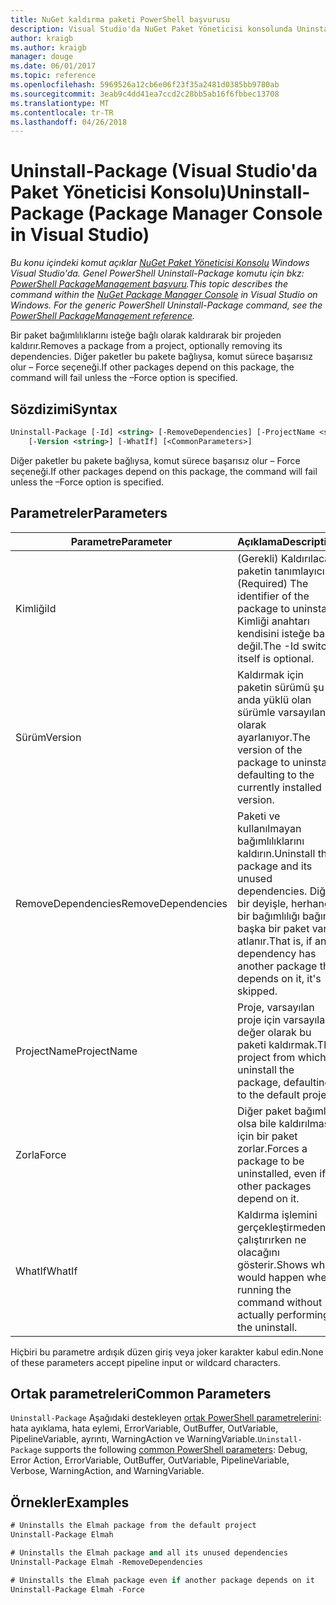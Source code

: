 ```yaml
---
title: NuGet kaldırma paketi PowerShell başvurusu
description: Visual Studio'da NuGet Paket Yöneticisi konsolunda Uninstall-Package PowerShell komut başvurusu.
author: kraigb
ms.author: kraigb
manager: douge
ms.date: 06/01/2017
ms.topic: reference
ms.openlocfilehash: 5969526a12cb6e06f23f35a2481d0385bb9780ab
ms.sourcegitcommit: 3eab9c4dd41ea7ccd2c28bb5ab16f6fbbec13708
ms.translationtype: MT
ms.contentlocale: tr-TR
ms.lasthandoff: 04/26/2018
---
```

# <a name="uninstall-package-package-manager-console-in-visual-studio"></a><span data-ttu-id="83dc9-103">Uninstall-Package (Visual Studio'da Paket Yöneticisi Konsolu)</span><span class="sxs-lookup"><span data-stu-id="83dc9-103">Uninstall-Package (Package Manager Console in Visual Studio)</span></span>

<span data-ttu-id="83dc9-104">*Bu konu içindeki komut açıklar [NuGet Paket Yöneticisi Konsolu](package-manager-console.md) Windows Visual Studio'da. Genel PowerShell Uninstall-Package komutu için bkz: [PowerShell PackageManagement başvuru](/powershell/module/packagemanagement/?view=powershell-6).*</span><span class="sxs-lookup"><span data-stu-id="83dc9-104">*This topic describes the command within the [NuGet Package Manager Console](package-manager-console.md) in Visual Studio on Windows. For the generic PowerShell Uninstall-Package command, see the [PowerShell PackageManagement reference](/powershell/module/packagemanagement/?view=powershell-6).*</span></span>

<span data-ttu-id="83dc9-105">Bir paket bağımlılıklarını isteğe bağlı olarak kaldırarak bir projeden kaldırır.</span><span class="sxs-lookup"><span data-stu-id="83dc9-105">Removes a package from a project, optionally removing its dependencies.</span></span> <span data-ttu-id="83dc9-106">Diğer paketler bu pakete bağlıysa, komut sürece başarısız olur – Force seçeneği.</span><span class="sxs-lookup"><span data-stu-id="83dc9-106">If other packages depend on this package, the command will fail unless the –Force option is specified.</span></span>

## <a name="syntax"></a><span data-ttu-id="83dc9-107">Sözdizimi</span><span class="sxs-lookup"><span data-stu-id="83dc9-107">Syntax</span></span>

```ps
Uninstall-Package [-Id] <string> [-RemoveDependencies] [-ProjectName <string>] [-Force]
    [-Version <string>] [-WhatIf] [<CommonParameters>]
```

<span data-ttu-id="83dc9-108">Diğer paketler bu pakete bağlıysa, komut sürece başarısız olur – Force seçeneği.</span><span class="sxs-lookup"><span data-stu-id="83dc9-108">If other packages depend on this package, the command will fail unless the –Force option is specified.</span></span>

## <a name="parameters"></a><span data-ttu-id="83dc9-109">Parametreler</span><span class="sxs-lookup"><span data-stu-id="83dc9-109">Parameters</span></span>

| <span data-ttu-id="83dc9-110">Parametre</span><span class="sxs-lookup"><span data-stu-id="83dc9-110">Parameter</span></span> | <span data-ttu-id="83dc9-111">Açıklama</span><span class="sxs-lookup"><span data-stu-id="83dc9-111">Description</span></span> |
| --- | --- |
| <span data-ttu-id="83dc9-112">Kimliği</span><span class="sxs-lookup"><span data-stu-id="83dc9-112">Id</span></span> | <span data-ttu-id="83dc9-113">(Gerekli) Kaldırılacak paketin tanımlayıcısı.</span><span class="sxs-lookup"><span data-stu-id="83dc9-113">(Required) The identifier of the package to uninstall.</span></span> <span data-ttu-id="83dc9-114">Kimliği anahtarı kendisini isteğe bağlı değil.</span><span class="sxs-lookup"><span data-stu-id="83dc9-114">The -Id switch itself is optional.</span></span> |
| <span data-ttu-id="83dc9-115">Sürüm</span><span class="sxs-lookup"><span data-stu-id="83dc9-115">Version</span></span> | <span data-ttu-id="83dc9-116">Kaldırmak için paketin sürümü şu anda yüklü olan sürümle varsayılan olarak ayarlanıyor.</span><span class="sxs-lookup"><span data-stu-id="83dc9-116">The version of the package to uninstall, defaulting to the currently installed version.</span></span> |
| <span data-ttu-id="83dc9-117">RemoveDependencies</span><span class="sxs-lookup"><span data-stu-id="83dc9-117">RemoveDependencies</span></span> | <span data-ttu-id="83dc9-118">Paketi ve kullanılmayan bağımlılıklarını kaldırın.</span><span class="sxs-lookup"><span data-stu-id="83dc9-118">Uninstall the package and its unused dependencies.</span></span> <span data-ttu-id="83dc9-119">Diğer bir deyişle, herhangi bir bağımlılığı bağımlı başka bir paket varsa atlanır.</span><span class="sxs-lookup"><span data-stu-id="83dc9-119">That is, if any dependency has another package that depends on it, it's skipped.</span></span> |
| <span data-ttu-id="83dc9-120">ProjectName</span><span class="sxs-lookup"><span data-stu-id="83dc9-120">ProjectName</span></span> | <span data-ttu-id="83dc9-121">Proje, varsayılan proje için varsayılan değer olarak bu paketi kaldırmak.</span><span class="sxs-lookup"><span data-stu-id="83dc9-121">The project from which to uninstall the package, defaulting to the default project.</span></span> |
| <span data-ttu-id="83dc9-122">Zorla</span><span class="sxs-lookup"><span data-stu-id="83dc9-122">Force</span></span> | <span data-ttu-id="83dc9-123">Diğer paket bağımlı olsa bile kaldırılması için bir paket zorlar.</span><span class="sxs-lookup"><span data-stu-id="83dc9-123">Forces a package to be uninstalled, even if other packages depend on it.</span></span> |
| <span data-ttu-id="83dc9-124">WhatIf</span><span class="sxs-lookup"><span data-stu-id="83dc9-124">WhatIf</span></span> | <span data-ttu-id="83dc9-125">Kaldırma işlemini gerçekleştirmeden çalıştırırken ne olacağını gösterir.</span><span class="sxs-lookup"><span data-stu-id="83dc9-125">Shows what would happen when running the command without actually performing the uninstall.</span></span> |

<span data-ttu-id="83dc9-126">Hiçbiri bu parametre ardışık düzen giriş veya joker karakter kabul edin.</span><span class="sxs-lookup"><span data-stu-id="83dc9-126">None of these parameters accept pipeline input or wildcard characters.</span></span>

## <a name="common-parameters"></a><span data-ttu-id="83dc9-127">Ortak parametreleri</span><span class="sxs-lookup"><span data-stu-id="83dc9-127">Common Parameters</span></span>

<span data-ttu-id="83dc9-128">`Uninstall-Package` Aşağıdaki destekleyen [ortak PowerShell parametrelerini](http://go.microsoft.com/fwlink/?LinkID=113216): hata ayıklama, hata eylemi, ErrorVariable, OutBuffer, OutVariable, PipelineVariable, ayrıntı, WarningAction ve WarningVariable.</span><span class="sxs-lookup"><span data-stu-id="83dc9-128">`Uninstall-Package` supports the following [common PowerShell parameters](http://go.microsoft.com/fwlink/?LinkID=113216): Debug, Error Action, ErrorVariable, OutBuffer, OutVariable, PipelineVariable, Verbose, WarningAction, and WarningVariable.</span></span>

## <a name="examples"></a><span data-ttu-id="83dc9-129">Örnekler</span><span class="sxs-lookup"><span data-stu-id="83dc9-129">Examples</span></span>

```ps
# Uninstalls the Elmah package from the default project
Uninstall-Package Elmah

# Uninstalls the Elmah package and all its unused dependencies
Uninstall-Package Elmah -RemoveDependencies 

# Uninstalls the Elmah package even if another package depends on it
Uninstall-Package Elmah -Force
```
